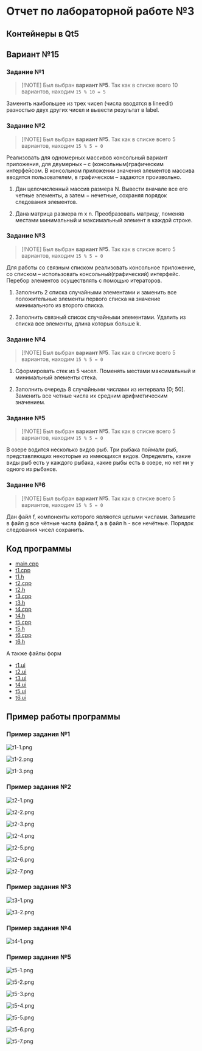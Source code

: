 # Отчет по лабораторной работе №3

## Контейнеры в Qt5

## Вариант №15

### Задание №1

> \[!NOTE]
> Был выбран **вариант №5**. Так как в списке всего 10 вариантов,
находим `15 % 10 = 5`

Заменить наибольшее из трех чисел (числа вводятся в lineedit)
разностью двух других чисел и вывести результат в label.

### Задание №2

> \[!NOTE]
> Был выбран **вариант №5**. Так как в списке всего 5 вариантов,
находим `15 % 5 = 0`

Реализовать для одномерных массивов консольный вариант приложения,
для двумерных – с (консольным)графическим интерфейсом.
В консольном приложении значения элементов массива вводятся пользователем,
в графическом – задаются произвольно.

1. Дан целочисленный массив размера N. Вывести вначале все его четные элементы,
а затем − нечетные, сохраняя порядок следования элементов.

2. Дана матрица размера m x n. Преобразовать матрицу, поменяв местами
минимальный и максимальный элемент в каждой строке.

### Задание №3

> \[!NOTE]
> Был выбран **вариант №5**. Так как в списке всего 5 вариантов,
находим `15 % 5 = 0`

Для работы со связным списком реализовать консольное приложение, со списком –
использовать консольный(графический) интерфейс. Перебор элементов осуществлять с
помощью итераторов.

1. Заполнить 2 списка случайными элементами и заменить все положительные
элементы первого списка на значение минимального из второго списка.

2. Заполнить связный список случайными элементами. Удалить из списка все
элементы, длина которых больше k.

### Задание №4

> \[!NOTE]
> Был выбран **вариант №5**. Так как в списке всего 5 вариантов,
находим `15 % 5 = 0`

1. Сформировать стек из 5 чисел. Поменять местами максимальный и минимальный
элементы стека.

2. Заполнить очередь 8 случайными числами из интервала [0; 50]. Заменить все
четные числа их средним арифметическим значением.

### Задание №5

> \[!NOTE]
> Был выбран **вариант №5**. Так как в списке всего 5 вариантов,
находим `15 % 5 = 0`

В озере водится несколько видов рыб. Три рыбака поймали рыб, представляющих
некоторые из имеющихся видов. Определить, какие виды рыб есть у каждого рыбака,
какие рыбы есть в озере, но нет ни у одного из рыбаков.

### Задание №6

> \[!NOTE]
> Был выбран **вариант №5**. Так как в списке всего 5 вариантов,
находим `15 % 5 = 0`

Дан файл f, компоненты которого являются целыми числами. Запишите в файл g все
чётные числа файла f, а в файл h - все нечётные. Порядок следования чисел сохранить.

## Код программы

* [main.cpp](./src/main.cpp)
* [t1.cpp](./src/t1.cpp)
* [t1.h](./src/t1.h)
* [t2.cpp](./src/t2.cpp)
* [t2.h](./src/t2.h)
* [t3.cpp](./src/t3.cpp)
* [t3.h](./src/t3.h)
* [t4.cpp](./src/t4.cpp)
* [t4.h](./src/t4.h)
* [t5.cpp](./src/t5.cpp)
* [t5.h](./src/t5.h)
* [t6.cpp](./src/t6.cpp)
* [t6.h](./src/t6.h)

А также файлы форм

* [t1.ui](./src/t1.ui)
* [t2.ui](./src/t2.ui)
* [t3.ui](./src/t3.ui)
* [t4.ui](./src/t4.ui)
* [t5.ui](./src/t5.ui)
* [t6.ui](./src/t6.ui)

## Пример работы программы

### Пример задания №1

![t1-1.png](./readme_imgs/t1-1.png)

![t1-2.png](./readme_imgs/t1-2.png)

![t1-3.png](./readme_imgs/t1-3.png)

### Пример задания №2

![t2-1.png](./readme_imgs/t2-1.png)

![t2-2.png](./readme_imgs/t2-2.png)

![t2-3.png](./readme_imgs/t2-3.png)

![t2-4.png](./readme_imgs/t2-4.png)

![t2-5.png](./readme_imgs/t2-5.png)

![t2-6.png](./readme_imgs/t2-6.png)

![t2-7.png](./readme_imgs/t2-7.png)

### Пример задания №3

![t3-1.png](./readme_imgs/t3-1.png)

![t3-2.png](./readme_imgs/t3-2.png)

### Пример задания №4

![t4-1.png](./readme_imgs/t4-1.png)

### Пример задания №5

![t5-1.png](./readme_imgs/t5-1.png)

![t5-2.png](./readme_imgs/t5-2.png)

![t5-3.png](./readme_imgs/t5-3.png)

![t5-4.png](./readme_imgs/t5-4.png)

![t5-5.png](./readme_imgs/t5-5.png)

![t5-6.png](./readme_imgs/t5-6.png)

![t5-7.png](./readme_imgs/t5-7.png)
